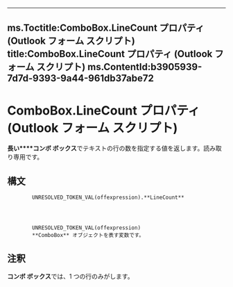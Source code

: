 

---
ms.Toctitle:ComboBox.LineCount プロパティ (Outlook フォーム スクリプト)
title:ComboBox.LineCount プロパティ (Outlook フォーム スクリプト)
ms.ContentId:b3905939-7d7d-9393-9a44-961db37abe72
---
# ComboBox.LineCount プロパティ (Outlook フォーム スクリプト)




**長い****コンボ ボックス**でテキストの行の数を指定する値を返します。読み取り専用です。

## 構文

            UNRESOLVED_TOKEN_VAL(offexpression).**LineCount**




            UNRESOLVED_TOKEN_VAL(offexpression)
            **ComboBox** オブジェクトを表す変数です。



## 注釈
**コンボ ボックス**では、1 つの行のみがします。




